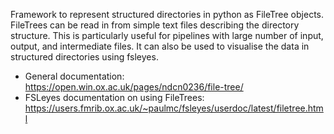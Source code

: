 Framework to represent structured directories in python as FileTree objects. FileTrees can be read in from simple text files describing the directory structure. This is particularly useful for pipelines with large number of input, output, and intermediate files. It can also be used to visualise the data in structured directories using fsleyes.
- General documentation: https://open.win.ox.ac.uk/pages/ndcn0236/file-tree/
- FSLeyes documentation on using FileTrees: https://users.fmrib.ox.ac.uk/~paulmc/fsleyes/userdoc/latest/filetree.html